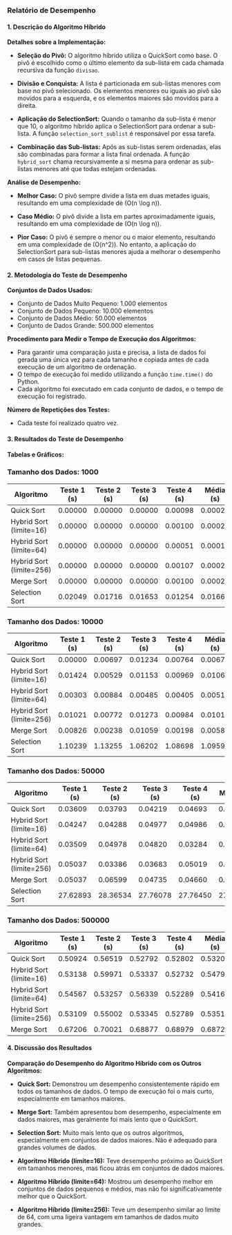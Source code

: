 ### Relatório de Desempenho

#### 1. Descrição do Algoritmo Híbrido

**Detalhes sobre a Implementação:**

- **Seleção do Pivô:** 
  O algoritmo híbrido utiliza o QuickSort como base. O pivô é escolhido como o último elemento da sub-lista em cada chamada recursiva da função `divisao`.

- **Divisão e Conquista:** 
  A lista é particionada em sub-listas menores com base no pivô selecionado. Os elementos menores ou iguais ao pivô são movidos para a esquerda, e os elementos maiores são movidos para a direita.

- **Aplicação do SelectionSort:** 
  Quando o tamanho da sub-lista é menor que 10, o algoritmo híbrido aplica o SelectionSort para ordenar a sub-lista. A função `selection_sort_sublist` é responsável por essa tarefa.

- **Combinação das Sub-listas:** 
  Após as sub-listas serem ordenadas, elas são combinadas para formar a lista final ordenada. A função `hybrid_sort` chama recursivamente a si mesma para ordenar as sub-listas menores até que todas estejam ordenadas.

**Análise de Desempenho:**

- **Melhor Caso:** O pivô sempre divide a lista em duas metades iguais, resultando em uma complexidade de \(O(n \log n)\).

- **Caso Médio:** O pivô divide a lista em partes aproximadamente iguais, resultando em uma complexidade de \(O(n \log n)\).

- **Pior Caso:** O pivô é sempre o menor ou o maior elemento, resultando em uma complexidade de \(O(n^2)\). No entanto, a aplicação do SelectionSort para sub-listas menores ajuda a melhorar o desempenho em casos de listas pequenas.

#### 2. Metodologia do Teste de Desempenho

**Conjuntos de Dados Usados:**

- Conjunto de Dados Muito Pequeno: 1.000 elementos
- Conjunto de Dados Pequeno: 10.000 elementos
- Conjunto de Dados Médio: 50.000 elementos
- Conjunto de Dados Grande: 500.000 elementos

**Procedimento para Medir o Tempo de Execução dos Algoritmos:**

- Para garantir uma comparação justa e precisa, a lista de dados foi gerada uma única vez para cada tamanho e copiada antes de cada execução de um algoritmo de ordenação.
- O tempo de execução foi medido utilizando a função `time.time()` do Python.
- Cada algoritmo foi executado em cada conjunto de dados, e o tempo de execução foi registrado.

**Número de Repetições dos Testes:**

- Cada teste foi realizado quatro vez.

#### 3. Resultados do Teste de Desempenho

**Tabelas e Gráficos:**

### Tamanho dos Dados: 1000

| Algoritmo                | Teste 1 (s) | Teste 2 (s) | Teste 3 (s) | Teste 4 (s) | Média (s)    |
|--------------------------|-------------|-------------|-------------|-------------|--------------|
| Quick Sort               | 0.00000     | 0.00000     | 0.00000     | 0.00098     | 0.00025      |
| Hybrid Sort (limite=16)  | 0.00000     | 0.00000     | 0.00000     | 0.00100     | 0.00025      |
| Hybrid Sort (limite=64)  | 0.00000     | 0.00000     | 0.00000     | 0.00051     | 0.00013      |
| Hybrid Sort (limite=256) | 0.00000     | 0.00000     | 0.00000     | 0.00107     | 0.00027      |
| Merge Sort               | 0.00000     | 0.00000     | 0.00000     | 0.00100     | 0.00025      |
| Selection Sort           | 0.02049     | 0.01716     | 0.01653     | 0.01254     | 0.01668      |

### Tamanho dos Dados: 10000

| Algoritmo                | Teste 1 (s) | Teste 2 (s) | Teste 3 (s) | Teste 4 (s) | Média (s)    |
|--------------------------|-------------|-------------|-------------|-------------|--------------|
| Quick Sort               | 0.00000     | 0.00697     | 0.01234     | 0.00764     | 0.00674      |
| Hybrid Sort (limite=16)  | 0.01424     | 0.00529     | 0.01153     | 0.00969     | 0.01069      |
| Hybrid Sort (limite=64)  | 0.00303     | 0.00884     | 0.00485     | 0.00405     | 0.00519      |
| Hybrid Sort (limite=256) | 0.01021     | 0.00772     | 0.01273     | 0.00984     | 0.01013      |
| Merge Sort               | 0.00826     | 0.00238     | 0.01059     | 0.00198     | 0.00580      |
| Selection Sort           | 1.10239     | 1.13255     | 1.06202     | 1.08698     | 1.09599      |

### Tamanho dos Dados: 50000

| Algoritmo                | Teste 1 (s) | Teste 2 (s) | Teste 3 (s) | Teste 4 (s) | Média (s)    |
|--------------------------|-------------|-------------|-------------|-------------|--------------|
| Quick Sort               | 0.03609     | 0.03793     | 0.04219     | 0.04693     | 0.04029      |
| Hybrid Sort (limite=16)  | 0.04247     | 0.04288     | 0.04977     | 0.04986     | 0.04624      |
| Hybrid Sort (limite=64)  | 0.03509     | 0.04978     | 0.04820     | 0.03284     | 0.04198      |
| Hybrid Sort (limite=256) | 0.05037     | 0.03386     | 0.03683     | 0.05019     | 0.04281      |
| Merge Sort               | 0.05037     | 0.06599     | 0.04735     | 0.04660     | 0.05208      |
| Selection Sort           | 27.62893    | 28.36534    | 27.76078    | 27.76450    | 27.87989     |

### Tamanho dos Dados: 500000

| Algoritmo                | Teste 1 (s) | Teste 2 (s) | Teste 3 (s) | Teste 4 (s) | Média (s)    |
|--------------------------|-------------|-------------|-------------|-------------|--------------|
| Quick Sort               | 0.50924     | 0.56519     | 0.52792     | 0.52802     | 0.53209      |
| Hybrid Sort (limite=16)  | 0.53138     | 0.59971     | 0.53337     | 0.52732     | 0.54795      |
| Hybrid Sort (limite=64)  | 0.54567     | 0.53257     | 0.56339     | 0.52289     | 0.54163      |
| Hybrid Sort (limite=256) | 0.53109     | 0.55002     | 0.53345     | 0.52789     | 0.53511      |
| Merge Sort               | 0.67206     | 0.70021     | 0.68877     | 0.68979     | 0.68721      |

#### 4. Discussão dos Resultados

**Comparação do Desempenho do Algoritmo Híbrido com os Outros Algoritmos:**

- **Quick Sort:** Demonstrou um desempenho consistentemente rápido em todos os tamanhos de dados. O tempo de execução foi o mais curto, especialmente em tamanhos maiores.

- **Merge Sort:** Também apresentou bom desempenho, especialmente em dados maiores, mas geralmente foi mais lento que o QuickSort.

- **Selection Sort:** Muito mais lento que os outros algoritmos, especialmente em conjuntos de dados maiores. Não é adequado para grandes volumes de dados.

- **Algoritmo Híbrido (limite=16):** Teve desempenho próximo ao QuickSort em tamanhos menores, mas ficou atrás em conjuntos de dados maiores.

- **Algoritmo Híbrido (limite=64):** Mostrou um desempenho melhor em conjuntos de dados pequenos e médios, mas não foi significativamente melhor que o QuickSort.

- **Algoritmo Híbrido (limite=256):** Teve um desempenho similar ao limite de 64, com uma ligeira vantagem em tamanhos de dados muito grandes.
